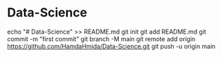 # Data-Science
echo "# Data-Science" >> README.md
git init
git add README.md
git commit -m "first commit"
git branch -M main
git remote add origin https://github.com/HamdaHmida/Data-Science.git
git push -u origin main
